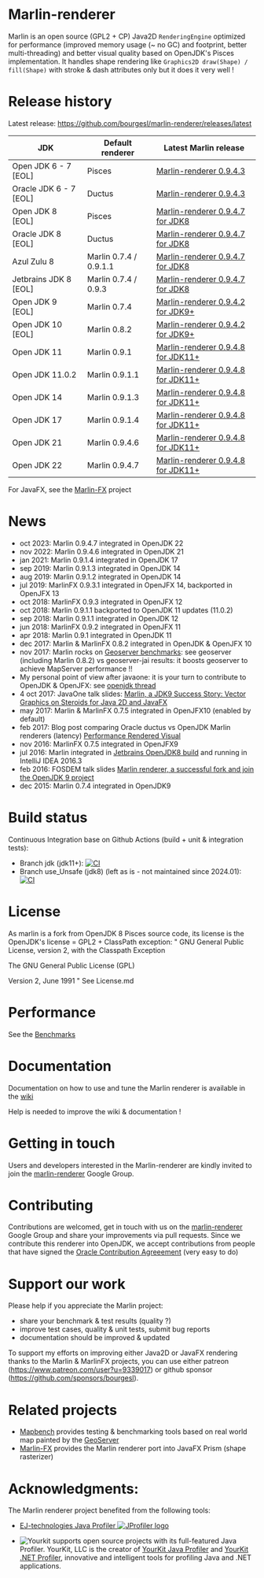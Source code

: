 Marlin-renderer
===============

Marlin is an open source (GPL2 + CP) Java2D ``RenderingEngine`` optimized for performance (improved memory usage (~ no GC) and footprint, better multi-threading) and better visual quality based on OpenJDK's Pisces implementation.
It handles shape rendering like ``Graphics2D draw(Shape) / fill(Shape)`` with stroke & dash attributes only but it does it very well !

Release history
===============

Latest release: https://github.com/bourgesl/marlin-renderer/releases/latest

| JDK | Default renderer | Latest Marlin release |
| --- | --- | --- |
| Open JDK 6 - 7   [EOL] | Pisces       | [Marlin-renderer 0.9.4.3](https://github.com/bourgesl/marlin-renderer/releases/tag/v0_9_4_3) |
| Oracle JDK 6 - 7 [EOL] | Ductus       | [Marlin-renderer 0.9.4.3](https://github.com/bourgesl/marlin-renderer/releases/tag/v0_9_4_3) |
| Open JDK 8       [EOL] | Pisces       | [Marlin-renderer 0.9.4.7 for JDK8](https://github.com/bourgesl/marlin-renderer/releases/tag/v0_9_4_7_jdk8) |
| Oracle JDK 8     [EOL] | Ductus       | [Marlin-renderer 0.9.4.7 for JDK8](https://github.com/bourgesl/marlin-renderer/releases/tag/v0_9_4_7_jdk8) |
| Azul Zulu 8            | Marlin 0.7.4 / 0.9.1.1 | [Marlin-renderer 0.9.4.7 for JDK8](https://github.com/bourgesl/marlin-renderer/releases/tag/v0_9_4_7_jdk8) |
| Jetbrains JDK 8  [EOL] | Marlin 0.7.4 / 0.9.3 | [Marlin-renderer 0.9.4.7 for JDK8](https://github.com/bourgesl/marlin-renderer/releases/tag/v0_9_4_7_jdk8) |
| Open JDK 9       [EOL] | Marlin 0.7.4 | [Marlin-renderer 0.9.4.2 for JDK9+](https://github.com/bourgesl/marlin-renderer/releases/tag/v0_9_4_2_jdk9) |
| Open JDK 10      [EOL] | Marlin 0.8.2 | [Marlin-renderer 0.9.4.2 for JDK9+](https://github.com/bourgesl/marlin-renderer/releases/tag/v0_9_4_2_jdk9) |
| Open JDK 11       | Marlin 0.9.1   | [Marlin-renderer 0.9.4.8 for JDK11+](https://github.com/bourgesl/marlin-renderer/releases/tag/v0_9_4_8) |
| Open JDK 11.0.2   | Marlin 0.9.1.1 | [Marlin-renderer 0.9.4.8 for JDK11+](https://github.com/bourgesl/marlin-renderer/releases/tag/v0_9_4_8) |
| Open JDK 14       | Marlin 0.9.1.3 | [Marlin-renderer 0.9.4.8 for JDK11+](https://github.com/bourgesl/marlin-renderer/releases/tag/v0_9_4_8) |
| Open JDK 17       | Marlin 0.9.1.4 | [Marlin-renderer 0.9.4.8 for JDK11+](https://github.com/bourgesl/marlin-renderer/releases/tag/v0_9_4_8) |
| Open JDK 21       | Marlin 0.9.4.6 | [Marlin-renderer 0.9.4.8 for JDK11+](https://github.com/bourgesl/marlin-renderer/releases/tag/v0_9_4_8) |
| Open JDK 22       | Marlin 0.9.4.7 | [Marlin-renderer 0.9.4.8 for JDK11+](https://github.com/bourgesl/marlin-renderer/releases/tag/v0_9_4_8) |

For JavaFX, see the [Marlin-FX](https://github.com/bourgesl/marlin-fx) project

News
====
* oct 2023: Marlin 0.9.4.7 integrated in OpenJDK 22
* nov 2022: Marlin 0.9.4.6 integrated in OpenJDK 21
* jan 2021: Marlin 0.9.1.4 integrated in OpenJDK 17
* sep 2019: Marlin 0.9.1.3 integrated in OpenJDK 14
* aug 2019: Marlin 0.9.1.2 integrated in OpenJDK 14
* jul 2019: MarlinFX 0.9.3.1 integrated in OpenJFX 14, backported in OpenJFX 13
* oct 2018: MarlinFX 0.9.3 integrated in OpenJFX 12
* oct 2018: Marlin 0.9.1.1 backported to OpenJDK 11 updates (11.0.2)
* sep 2018: Marlin 0.9.1.1 integrated in OpenJDK 12
* jun 2018: MarlinFX 0.9.2 integrated in OpenJFX 11
* apr 2018: Marlin 0.9.1 integrated in OpenJDK 11
* dec 2017: Marlin & MarlinFX 0.8.2 integrated in OpenJDK & OpenJFX 10
* nov 2017: Marlin rocks on [Geoserver benchmarks](https://gmf-test.sig.cloud.camptocamp.net/ms_perfs/): see geoserver (including Marlin 0.8.2) vs geoserver-jai results: it boosts geoserver to achieve MapServer performance !!
* My personal point of view after javaone: it is your turn to contribute to OpenJDK & OpenJFX: see [openjdk thread](http://mail.openjdk.java.net/pipermail/openjfx-dev/2017-October/020900.html)
* 4 oct 2017: JavaOne talk slides: [Marlin, a JDK9 Success Story: Vector Graphics on Steroids for Java 2D and JavaFX](https://github.com/bourgesl/bourgesl.github.io/raw/master/javaone2017/slides/javaone-marlin-talk.pdf)
* may 2017: Marlin & MarlinFX 0.7.5 integrated in OpenJFX10 (enabled by default)
* feb 2017: Blog post comparing Oracle ductus vs OpenJDK Marlin renderers (latency) [Performance Rendered Visual](https://www.azul.com/performance-rendered-visual/)
* nov 2016: MarlinFX 0.7.5 integrated in OpenJFX9
* jul 2016: Marlin integrated in [Jetbrains OpenJDK8 build](https://github.com/JetBrains/jdk8u) and running in IntelliJ IDEA 2016.3
* feb 2016: FOSDEM talk slides [Marlin renderer, a successful fork and join the OpenJDK 9 project](https://bourgesl.github.io/fosdem-2016/slides/fosdem-2016-Marlin.pdf)
* dec 2015: Marlin 0.7.4 integrated in OpenJDK9


Build status
============
Continuous Integration base on Github Actions (build + unit & integration tests):
   * Branch jdk (jdk11+): [![CI](https://github.com/bourgesl/marlin-renderer/actions/workflows/build.yml/badge.svg?branch=jdk)](https://github.com/bourgesl/marlin-renderer/actions/workflows/build.yml)
   * Branch use_Unsafe (jdk8) (left as is - not maintained since 2024.01): 
[![CI](https://github.com/bourgesl/marlin-renderer/actions/workflows/build.yml/badge.svg?branch=use_Unsafe)](https://github.com/bourgesl/marlin-renderer/actions/workflows/build.yml)


License
=======

As marlin is a fork from OpenJDK 8 Pisces source code, its license is the OpenJDK's license = GPL2 + ClassPath exception:
"
GNU General Public License, version 2,
with the Classpath Exception

The GNU General Public License (GPL)

Version 2, June 1991
"
See License.md


Performance
===========

See the [Benchmarks](https://github.com/bourgesl/marlin-renderer/wiki/Benchmarks)


Documentation
=============
Documentation on how to use and tune the Marlin renderer is available in the [wiki]( https://github.com/bourgesl/marlin-renderer/wiki)

Help is needed to improve the wiki & documentation !


Getting in touch
================

Users and developers interested in the Marlin-renderer are kindly invited to join the [marlin-renderer](https://groups.google.com/forum/#!forum/marlin-renderer) Google Group.


Contributing
============

Contributions are welcomed, get in touch with us on the [marlin-renderer](https://groups.google.com/forum/#!forum/marlin-renderer) Google Group and share your improvements via pull requests. 
Since we contribute this renderer into OpenJDK, we accept contributions from people that have signed the [Oracle Contribution Agreeement](http://www.oracle.com/technetwork/community/oca-486395.html) (very easy to do)


Support our work
================

Please help if you appreciate the Marlin project:
   * share your benchmark & test results (quality ?)
   * improve test cases, quality & unit tests, submit bug reports
   * documentation should be improved & updated

To support my efforts on improving either Java2D or JavaFX rendering thanks to the Marlin & MarlinFX projects, you can use either patreon (https://www.patreon.com/user?u=9339017) or github sponsor (https://github.com/sponsors/bourgesl).


Related projects
================

- [Mapbench](https://github.com/bourgesl/mapbench) provides testing & benchmarking tools based on real world map painted by the [GeoServer](http://geoserver.org/)
- [Marlin-FX](https://github.com/bourgesl/marlin-fx) provides the Marlin renderer port into JavaFX Prism (shape rasterizer)


Acknowledgments:
================
The Marlin renderer project benefited from the following tools:
* <a href="https://www.ej-technologies.com/products/jprofiler/overview.html">EJ-technologies Java Profiler <img src="https://www.ej-technologies.com/images/product_banners/jprofiler_medium.png" alt="JProfiler logo"></a> 

* <img src="https://www.yourkit.com/images/yklogo.png" alt="Yourkit"> supports open source projects with its full-featured Java Profiler.
YourKit, LLC is the creator of <a href="https://www.yourkit.com/java/profiler/">YourKit Java Profiler</a>
and <a href="https://www.yourkit.com/.net/profiler/">YourKit .NET Profiler</a>, innovative and intelligent tools for profiling Java and .NET applications.
